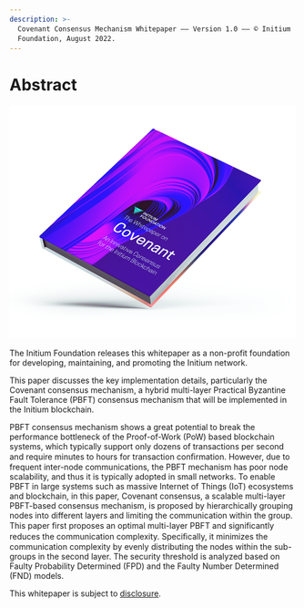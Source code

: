 ```yaml
---
description: >-
  Covenant Consensus Mechanism Whitepaper –– Version 1.0 –– © Initium
  Foundation, August 2022.
---
```


# Abstract

![](.gitbook/assets/Covenant-Medium.png)

The Initium Foundation releases this whitepaper as a non-profit foundation for developing, maintaining, and promoting the Initium network.

This paper discusses the key implementation details, particularly the Covenant consensus mechanism, a hybrid multi-layer Practical Byzantine Fault Tolerance (PBFT) consensus mechanism that will be implemented in the Initium blockchain.&#x20;

PBFT consensus mechanism shows a great potential to break the performance bottleneck of the Proof-of-Work (PoW) based blockchain systems, which typically support only dozens of transactions per second and require minutes to hours for transaction conﬁrmation. However, due to frequent inter-node communications, the PBFT mechanism has poor node scalability, and thus it is typically adopted in small networks. To enable PBFT in large systems such as massive Internet of Things (IoT) ecosystems and blockchain, in this paper, Covenant consensus, a scalable multi-layer PBFT-based consensus mechanism, is proposed by hierarchically grouping nodes into different layers and limiting the communication within the group. This paper ﬁrst proposes an optimal multi-layer PBFT and significantly reduces the communication complexity. Speciﬁcally, it minimizes the communication complexity by evenly distributing the nodes within the sub-groups in the second layer. The security threshold is analyzed based on Faulty Probability Determined (FPD) and the Faulty Number Determined (FND) models.

This whitepaper is subject to [disclosure](disclosure.md).&#x20;
